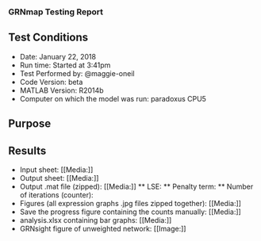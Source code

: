 ### GRNmap Testing Report
## Test Conditions

* Date: January 22, 2018
* Run time: Started at 3:41pm
* Test Performed by: @maggie-oneil
* Code Version: beta
* MATLAB Version: R2014b
* Computer on which the model was run: paradoxus CPU5

## Purpose



## Results

* Input sheet: [[Media:]]
* Output sheet: [[Media:]]
* Output .mat file (zipped): [[Media:]]
** LSE:
** Penalty term:
** Number of iterations (counter):
* Figures (all expression graphs .jpg files zipped together): [[Media:]]
* Save the progress figure containing the counts manually: [[Media:]]
* analysis.xlsx containing bar graphs: [[Media:]]
* GRNsight figure of unweighted network: [[Image:]]
